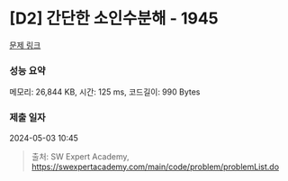 # [D2] 간단한 소인수분해 - 1945 

[문제 링크](https://swexpertacademy.com/main/code/problem/problemDetail.do?contestProbId=AV5Pl0Q6ANQDFAUq) 

### 성능 요약

메모리: 26,844 KB, 시간: 125 ms, 코드길이: 990 Bytes

### 제출 일자

2024-05-03 10:45



> 출처: SW Expert Academy, https://swexpertacademy.com/main/code/problem/problemList.do